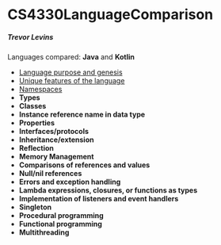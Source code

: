 # CS4330LanguageComparison
##### Trevor Levins
Languages compared: **Java** and **Kotlin**

- [Language purpose and genesis](markdown/LanguagePurpose.md)
- [Unique features of the language](markdown/UniqueFeatures.md)
- [Namespaces](markdown/Namespaces.md)
- **Types**
- **Classes**
- **Instance reference name in data type**
- **Properties**
- **Interfaces/protocols**
- **Inheritance/extension**
- **Reflection**
- **Memory Management**
- **Comparisons of references and values**
- **Null/nil references**
- **Errors and exception handling**
- **Lambda expressions, closures, or functions as types**
- **Implementation of listeners and event handlers**
- **Singleton**
- **Procedural programming**
- **Functional programming**
- **Multithreading**
